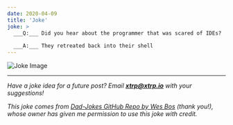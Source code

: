 ```yaml
---
date: 2020-04-09
title: 'Joke'
joke: >
  ___Q:___ Did you hear about the programmer that was scared of IDEs?
  
  ___A:___ They retreated back into their shell
---
```


![Joke Image](https://private.xtrp.io/projects/DailyDeveloperJokes/public_image_server/images/5e1259b6d7a73.png)

---
*Have a joke idea for a future post? Email **[xtrp@xtrp.io](mailto:xtrp@xtrp.io)** with your suggestions!*

*This joke comes from [Dad-Jokes GitHub Repo by Wes Bos](https://github.com/wesbos/dad-jokes) (thank you!), whose owner has given me permission to use this joke with credit.*

<!-- 
Joke text:
**Q:** Did you hear about the programmer that was scared of IDEs?

**A:** They retreated back into their shell
 -->

